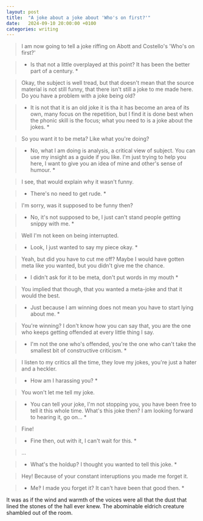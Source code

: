 ```yaml
---
layout: post
title:  "A joke about a joke about 'Who's on first?'"
date:   2024-09-10 20:00:00 +0100
categories: writing
---
```

> I am now going to tell a joke riffing on Abott and Costello's 'Who's on first?'

>  * Is that not a little overplayed at this point? It has been the better part of a century. *

> Okay, the subject is well tread, but that doesn't mean that the source material is not still funny, that there isn't still a joke to me made here. Do you have a problem with a joke being old?

> * It is not that it is an old joke it is tha it has become an area of its own, many focus on the repetition, but I find it is done best when the phonic skill is the focus; what you need to is a joke about the jokes. *

> So you want it to be meta? Like what you're doing?

> * No, what I am doing is analysis, a critical view of subject. You can use my insight as a guide if you like. I'm just trying to help you here, I want to give you an idea of mine and other's sense of humour. *

> I see, that would explain why it wasn't funny.

> * There's no need to get rude. *

> I'm sorry, was it supposed to be funny then?

> * No, it's not supposed to be, I just can't stand people getting snippy with me. *

> Well I'm not keen on being interrupted.

> * Look, I just wanted to say my piece okay. *

> Yeah, but did you have to cut me off? Maybe I would have gotten meta like you wanted, but you didn't give me the chance.

> * I didn't ask for it to be meta, don't put words in my mouth *

> You implied that though, that you wanted a meta-joke and that it would the best.

> * Just because I am winning does not mean you have to start lying about me. *

> You're winning? I don't know how you can say that, you are the one who keeps getting offended at every little thing I say.

> * I'm not the one who's offended, you're the one who can't take the smallest bit of constructive criticism. *

> I listen to my critics all the time, they love my jokes, you're just a hater and a heckler.

> * How am I harassing you? *

> You won't let me tell my joke.

> * You can tell your joke, I'm not stopping you, you have been free to tell it this whole time. What's this joke then? I am looking forward to hearing it, go on... *

> Fine!

> * Fine then, out with it, I can't wait for this. *

> ...

> * What's the holdup? I thought you wanted to tell this joke. *

> Hey! Because of your constant interuptions you made me forget it.

> * Me‽ I made you forget it? It can't have been that good then. *

It was as if the wind and warmth of the voices were all that the dust that lined the stones of the hall ever knew. The abominable eldrich creature shambled out of the room.
